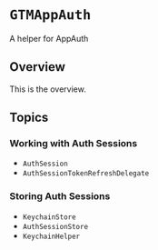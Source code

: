 # ``GTMAppAuth``

A helper for AppAuth

## Overview

This is the overview.

## Topics

### Working with Auth Sessions

- ``AuthSession``
- ``AuthSessionTokenRefreshDelegate``

### Storing Auth Sessions

- ``KeychainStore``
- ``AuthSessionStore``
- ``KeychainHelper``
